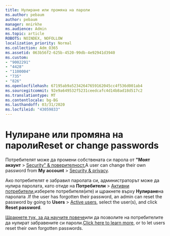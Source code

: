 ```yaml
---
title: Нулиране или промяна на пароли
ms.author: pebaum
author: pebaum
manager: mnirkhe
ms.audience: Admin
ms.topic: article
ROBOTS: NOINDEX, NOFOLLOW
localization_priority: Normal
ms.collection: Adm_O365
ms.assetid: 063b56f2-625b-4520-99db-4e92941d3940
ms.custom:
- "9002291"
- "4428"
- "1100004"
- "735"
- "826"
ms.openlocfilehash: 67195ab9a52342647659162045cc4f536d001ab4
ms.sourcegitcommit: 92e9a649532f5231ceedcafc4d14b8ad18d517c2
ms.translationtype: MT
ms.contentlocale: bg-BG
ms.lasthandoff: 03/31/2020
ms.locfileid: "43059833"
---
```

# <a name="reset-or-change-passwords"></a><span data-ttu-id="abe1d-102">Нулиране или промяна на пароли</span><span class="sxs-lookup"><span data-stu-id="abe1d-102">Reset or change passwords</span></span>

<span data-ttu-id="abe1d-103">Потребителят може да промени собствената си парола от **"Моят акаунт** > [Security" & поверителност.](https://portal.office.com/account/#security)</span><span class="sxs-lookup"><span data-stu-id="abe1d-103">A user can change their own password from **My account** > [Security & privacy](https://portal.office.com/account/#security).</span></span>
  
<span data-ttu-id="abe1d-104">Ако потребителят е забравил паролата си, администраторът може да нулира паролата, като отиде на **Потребители** > [Активни потребители,](https://portal.office.com/adminportal/home#/users)изберете потребителя(ите) и щракнете върху **Нулиране**на паролата .</span><span class="sxs-lookup"><span data-stu-id="abe1d-104">If the user has forgotten their password, an admin can reset the password by going to **Users** > [Active users](https://portal.office.com/adminportal/home#/users), select the user(s), and click **Reset password**.</span></span>
  
<span data-ttu-id="abe1d-105">[Щракнете тук, за да научите повече](https://docs.microsoft.com/office365/admin/add-users/reset-passwords)или да позволите на потребителите да нулират забравените си пароли.</span><span class="sxs-lookup"><span data-stu-id="abe1d-105">[Click here to learn more](https://docs.microsoft.com/office365/admin/add-users/reset-passwords), or to let users reset their own forgotten passwords.</span></span>
